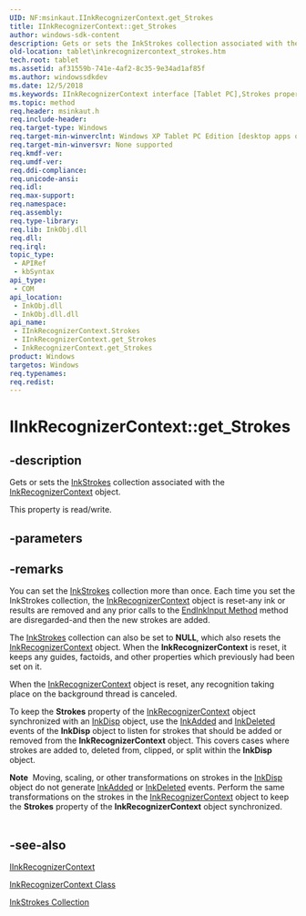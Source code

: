 ```yaml
---
UID: NF:msinkaut.IInkRecognizerContext.get_Strokes
title: IInkRecognizerContext::get_Strokes
author: windows-sdk-content
description: Gets or sets the InkStrokes collection associated with the InkRecognizerContext object.
old-location: tablet\inkrecognizercontext_strokes.htm
tech.root: tablet
ms.assetid: af31559b-741e-4af2-8c35-9e34ad1af85f
ms.author: windowssdkdev
ms.date: 12/5/2018
ms.keywords: IInkRecognizerContext interface [Tablet PC],Strokes property, IInkRecognizerContext.Strokes, IInkRecognizerContext.get_Strokes, IInkRecognizerContext::Strokes, IInkRecognizerContext::get_Strokes, IInkRecognizerContext::putref_Strokes, InkRecognizerContext.get_Strokes, Strokes property [Tablet PC], Strokes property [Tablet PC],IInkRecognizerContext interface, af31559b-741e-4af2-8c35-9e34ad1af85f, get_Strokes, msinkaut/IInkRecognizerContext::Strokes, msinkaut/IInkRecognizerContext::get_Strokes, msinkaut/IInkRecognizerContext::putref_Strokes, putref_Strokes, tablet.inkrecognizercontext_strokes
ms.topic: method
req.header: msinkaut.h
req.include-header: 
req.target-type: Windows
req.target-min-winverclnt: Windows XP Tablet PC Edition [desktop apps only]
req.target-min-winversvr: None supported
req.kmdf-ver: 
req.umdf-ver: 
req.ddi-compliance: 
req.unicode-ansi: 
req.idl: 
req.max-support: 
req.namespace: 
req.assembly: 
req.type-library: 
req.lib: InkObj.dll
req.dll: 
req.irql: 
topic_type:
 - APIRef
 - kbSyntax
api_type:
 - COM
api_location:
 - InkObj.dll
 - InkObj.dll.dll
api_name:
 - IInkRecognizerContext.Strokes
 - IInkRecognizerContext.get_Strokes
 - InkRecognizerContext.get_Strokes
product: Windows
targetos: Windows
req.typenames: 
req.redist: 
---
```


# IInkRecognizerContext::get_Strokes


## -description



Gets or sets the <a href="https://msdn.microsoft.com/c7fb921c-0bd2-48aa-b092-ab1fb08c0697">InkStrokes</a> collection associated with the <a href="https://msdn.microsoft.com/2b39fd32-831d-4606-8600-b52aaa7ed882">InkRecognizerContext</a> object.



This property is read/write.


## -parameters


## -remarks



You can set the <a href="https://msdn.microsoft.com/c7fb921c-0bd2-48aa-b092-ab1fb08c0697">InkStrokes</a> collection more than once. Each time you set the InkStrokes collection, the <a href="https://msdn.microsoft.com/2b39fd32-831d-4606-8600-b52aaa7ed882">InkRecognizerContext</a> object is reset-any ink or results are removed and any prior calls to the <a href="https://msdn.microsoft.com/a384edf8-3b3d-4e0c-b39c-976798457076">EndInkInput Method</a> method are disregarded-and then the new strokes are added.

The <a href="https://msdn.microsoft.com/c7fb921c-0bd2-48aa-b092-ab1fb08c0697">InkStrokes</a> collection can also be set to <b>NULL</b>, which also resets the <a href="https://msdn.microsoft.com/2b39fd32-831d-4606-8600-b52aaa7ed882">InkRecognizerContext</a> object. When the <b>InkRecognizerContext</b> is reset, it keeps any guides, factoids, and other properties which previously had been set on it.

When the <a href="https://msdn.microsoft.com/2b39fd32-831d-4606-8600-b52aaa7ed882">InkRecognizerContext</a> object is reset, any recognition taking place on the background thread is canceled.

To keep the <b>Strokes</b> property of the <a href="https://msdn.microsoft.com/2b39fd32-831d-4606-8600-b52aaa7ed882">InkRecognizerContext</a> object synchronized with an <a href="https://msdn.microsoft.com/f942d6a3-f303-49df-a128-de9760b508ef">InkDisp</a> object, use the <a href="https://msdn.microsoft.com/46bbdb98-524f-4b4b-95c0-005e71d672f1">InkAdded</a> and <a href="https://msdn.microsoft.com/59ada470-6620-411d-889e-882f41ccea3e">InkDeleted</a> events of the <b>InkDisp</b> object to listen for strokes that should be added or removed from the <b>InkRecognizerContext</b> object. This covers cases where strokes are added to, deleted from, clipped, or split within the <b>InkDisp</b> object.

<div class="alert"><b>Note</b>  Moving, scaling, or other transformations on strokes in the <a href="https://msdn.microsoft.com/f942d6a3-f303-49df-a128-de9760b508ef">InkDisp</a> object do not generate <a href="https://msdn.microsoft.com/46bbdb98-524f-4b4b-95c0-005e71d672f1">InkAdded</a> or <a href="https://msdn.microsoft.com/59ada470-6620-411d-889e-882f41ccea3e">InkDeleted</a> events. Perform the same transformations on the strokes in the <a href="https://msdn.microsoft.com/2b39fd32-831d-4606-8600-b52aaa7ed882">InkRecognizerContext</a> object to keep the <b>Strokes</b> property of the <b>InkRecognizerContext</b> object synchronized.</div>
<div> </div>



## -see-also




<a href="https://msdn.microsoft.com/en-us/library/Mt846801(v=VS.85).aspx">IInkRecognizerContext</a>



<a href="https://msdn.microsoft.com/2b39fd32-831d-4606-8600-b52aaa7ed882">InkRecognizerContext Class</a>



<a href="https://msdn.microsoft.com/c7fb921c-0bd2-48aa-b092-ab1fb08c0697">InkStrokes Collection</a>
 

 

